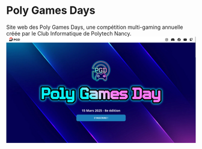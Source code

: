 # Poly Games Days

Site web des Poly Games Days, une compétition multi-gaming annuelle créée par le Club Informatique de Polytech Nancy.
![Preview](static/images/preview.png)